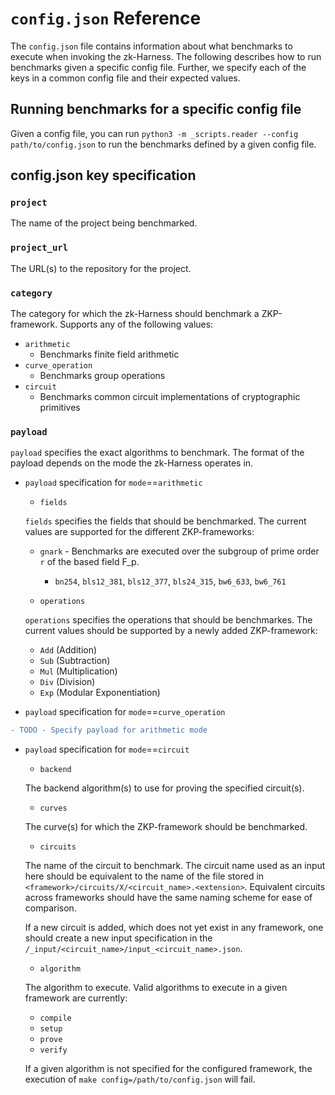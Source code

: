 # ``config.json`` Reference

The ``config.json`` file contains information about what benchmarks to execute when invoking the zk-Harness. The following describes how to run benchmarks given a specific config file. Further, we specify each of the keys in a common config file and their expected values.

## Running benchmarks for a specific config file

Given a config file, you can run ``python3 -m _scripts.reader --config path/to/config.json`` to run the benchmarks defined by a given config file.

## config.json key specification

### ``project``

The name of the project being benchmarked.

### ``project_url``

The URL(s) to the repository for the project.

### ``category``

The category for which the zk-Harness should benchmark a ZKP-framework. Supports any of the following values:

- ``arithmetic``
  - Benchmarks finite field arithmetic
- ``curve_operation``
  - Benchmarks group operations
- ``circuit``
  - Benchmarks common circuit implementations of cryptographic primitives

### ``payload``

``payload`` specifies the exact algorithms to benchmark. The format of the payload depends on the mode the zk-Harness operates in.

- ``payload`` specification for ``mode``==``arithmetic``
  - ``fields``

  ``fields`` specifies the fields that should be benchmarked. The current values are supported for the different ZKP-frameworks:

  - ``gnark`` - Benchmarks are executed over the subgroup of prime order ``r`` of the based field F_p.
    - ``bn254``, ``bls12_381``, ``bls12_377``, ``bls24_315``, ``bw6_633``, ``bw6_761``

  - ``operations``

  ``operations`` specifies the operations that should be benchmarkes. The current values should be supported by a newly added ZKP-framework:

  - ``Add`` (Addition)
  - ``Sub`` (Subtraction)
  - ``Mul`` (Multiplication)
  - ``Div`` (Division)
  - ``Exp`` (Modular Exponentiation)

- ``payload`` specification for ``mode``==``curve_operation``

```diff
- TODO - Specify payload for arithmetic mode
```

- ``payload`` specification for ``mode``==``circuit``
  - ``backend``

  The backend algorithm(s) to use for proving the specified circuit(s).

  - ``curves``

  The curve(s) for which the ZKP-framework should be benchmarked.

  - ``circuits``

  The name of the circuit to benchmark. The circuit name used as an input here should be equivalent to the name of the file stored in ``<framework>/circuits/X/<circuit_name>.<extension>``.
  Equivalent circuits across frameworks should have the same naming scheme for ease of comparison.

  If a new circuit is added, which does not yet exist in any framework, one should create a new input specification in the ``/_input/<circuit_name>/input_<circuit_name>.json``.

  - ``algorithm``

  The algorithm to execute.
  Valid algorithms to execute in a given framework are currently:

  - ``compile``
  - ``setup``
  - ``prove``
  - ``verify``

  If a given algorithm is not specified for the configured framework, the execution of ``make config=/path/to/config.json`` will fail.
